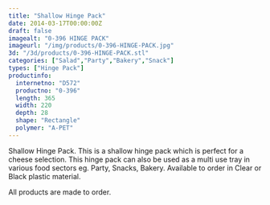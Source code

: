 ```yaml
---
title: "Shallow Hinge Pack"
date: 2014-03-17T00:00:00Z
draft: false
imagealt: "0-396 HINGE PACK"
imageurl: "/img/products/0-396-HINGE-PACK.jpg"
3d: "/3d/products/0-396-HINGE-PACK.stl"
categories: ["Salad","Party","Bakery","Snack"]
types: ["Hinge Pack"]
productinfo:
  internetno: "D572"
  productno: "0-396"
  length: 365
  width: 220
  depth: 28
  shape: "Rectangle"
  polymer: "A-PET"
---
```

Shallow Hinge Pack. This is a shallow hinge pack which is perfect for a cheese selection. This hinge pack can also be used as a multi use tray in various food sectors eg. Party, Snacks, Bakery. Available to order in Clear or Black plastic material.

All products are made to order.

 